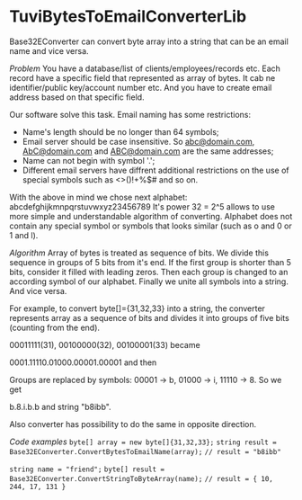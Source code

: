 # TuviBytesToEmailConverterLib
Base32EConverter can convert byte array into a string that can be an email name and vice versa.

*Problem*
You have a database/list of clients/employees/records etc. Each record have a specific field that represented as array of bytes. 
It cab ne identifier/public key/account number etc. And you have to create email address based on that specific field.

Our software solve this task. Email naming has some restrictions:
- Name's length should be no longer than 64 symbols;
- Email server should be case insensitive. So abc@domain.com, AbC@domain.com and ABC@domain.com are the same addresses;
- Name can not begin with symbol '.';
- Different email servers have diffrent additional restrictions on the use of special symbols such as <>()!+%$# and so on.

With the above in mind we chose next alphabet: abcdefghijkmnpqrstuvwxyz23456789
It's power 32 = 2^5 allows to use more simple and understandable algorithm of converting. Alphabet does not contain any special symbol or symbols that looks similar (such as o and 0 or 1 and l).

*Algorithm*
Array of bytes is treated as sequence of bits. We divide this sequence in groups of 5 bits from it's end. If the first group is shorter than 5 bits, consider it filled with leading zeros.
Then each group is changed to an according symbol of our alphabet. Finally we unite all symbols into a string. And vice versa.

For example, to convert byte[]={31,32,33} into a string, the converter represents array as a sequence of bits and divides it into groups of five bits (counting from the end). 

00011111(31), 00100000(32), 00100001(33) became

0001.11110.01000.00001.00001 and then

Groups are replaced by symbols: 00001 -> b, 01000 -> i, 11110 -> 8. So we get

b.8.i.b.b and string "b8ibb".

Also converter has possibility to do the same in opposite direction.

*Code examples*
`byte[] array = new byte[]{31,32,33};`
`string result = Base32EConverter.ConvertBytesToEmailName(array);`
`// result = "b8ibb"`

`string name = "friend";`
`byte[] result = Base32EConverter.ConvertStringToByteArray(name);`
`// result = { 10, 244, 17, 131 }`